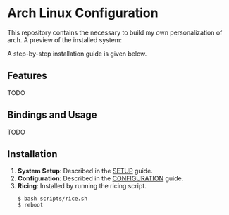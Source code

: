 # Arch Linux Configuration
This repository contains the necessary to build my own personalization of arch. 
A preview of the installed system:

A step-by-step installation guide is given below.

## Features
TODO

## Bindings and Usage
TODO 

## Installation
1. **System Setup**: Described in the [SETUP](SETUP.md) guide.
2. **Configuration**: Described in the [CONFIGURATION](CONFIGURATION.md) guide.
3. **Ricing**: Installed by running the ricing script.
    ```
    $ bash scripts/rice.sh
    $ reboot
    ```